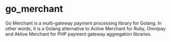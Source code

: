 # go_merchant
Go Merchant is a multi-gateway payment processing library for Golang. In other words, it is a Golang alternative to Active Merchant for Ruby, Omnipay and Aktive Merchant for PHP payment gateway aggregation libraries.

